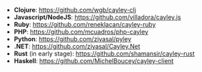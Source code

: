 - **Clojure**: https://github.com/wgb/cayley-clj
- **Javascript/NodeJS**:  https://github.com/villadora/cayley.js
- **Ruby**: https://github.com/reneklacan/cayley-ruby
- **PHP**: https://github.com/mcuadros/php-cayley
- **Python**: https://github.com/ziyasal/pyley
- **.NET**: https://github.com/ziyasal/Cayley.Net
- **Rust** (in early stage): https://github.com/shamansir/cayley-rust
- **Haskell**: https://github.com/MichelBoucey/cayley-client
